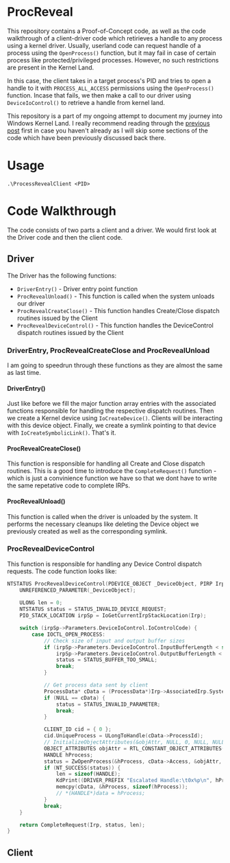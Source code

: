 # ProcReveal 
This repository contains a Proof-of-Concept code, as well as the code walkthrough of a client-driver code which retirieves a handle to any process using a kernel driver. Usually, userland code can request handle of a process using the `OpenProcess()` function, but it may fail in case of certain process like protected/privileged processes. However, no such restrictions are present in the Kernel Land. 

In this case, the client takes in a target process's PID and tries to open a handle to it with `PROCESS_ALL_ACCESS` permissions using the `OpenProcess()` function. Incase that fails, we then make a call to our driver using `DeviceIoControl()` to retrieve a handle from kernel land. 

This repository is a part of my ongoing attempt to document my journey into Windows Kernel Land. I really recommend reading through the [previous post](https://github.com/whokilleddb/BoosterDriver) first in case you haven't already as I will skip some sections of the code which have been previously discussed back there.

# Usage 

```
.\ProcessRevealClient <PID>
```

# Code Walkthrough

The code consists of two parts a client and a driver. We would first look at the Driver code and then the client code.

## Driver

The Driver has the following functions:

- `DriverEntry()` - Driver entry point function
- `ProcRevealUnload()` - This function is called when the system unloads our driver
- `ProcRevealCreateClose()` - This function handles Create/Close dispatch routines issued by the Client
- `ProcRevealDeviceControl()` - This function handles the DeviceControl dispatch routines issued by the Client

### DriverEntry, ProcRevealCreateClose and ProcRevealUnload

I am going to speedrun through these functions as they are almost the same as last time. 

#### DriverEntry()

Just like before we fill the major function array entries with the associated functions responsible for handling the respective dispatch routines. Then we create a Kernel device using `IoCreateDevice()`. Clients will be interacting with this device object. Finally, we create a symlink pointing to that device with `IoCreateSymbolicLink()`. That's it.

#### ProcRevealCreateClose()

This function is responsible for handling all Create and Close dispatch routines. This is a good time to introduce the `CompleteRequest()` function - which is just a convinience function we have so that we dont have to write the same repetative code to complete IRPs.

#### ProcRevealUnload()

This function is called when the driver is unloaded by the system. It performs the necessary cleanups like deleting the Device object we previously created as well as the corresponding symlink.

### ProcRevealDeviceControl

This function is responsible for handling any Device Control dispatch requests. The code function looks like:

```c
NTSTATUS ProcRevealDeviceControl(PDEVICE_OBJECT _DeviceObject, PIRP Irp) {
	UNREFERENCED_PARAMETER(_DeviceObject);
	
	ULONG len = 0;
	NTSTATUS status = STATUS_INVALID_DEVICE_REQUEST;
	PIO_STACK_LOCATION irpSp = IoGetCurrentIrpStackLocation(Irp);

	switch (irpSp->Parameters.DeviceIoControl.IoControlCode) {
		case IOCTL_OPEN_PROCESS:
			// Check size of input and output buffer sizes
			if (irpSp->Parameters.DeviceIoControl.InputBufferLength < sizeof(ProcessData) ||
				irpSp->Parameters.DeviceIoControl.OutputBufferLength < sizeof(HANDLE)) {
				status = STATUS_BUFFER_TOO_SMALL;
				break;
			}

			// Get process data sent by client
			ProcessData* cData = (ProcessData*)Irp->AssociatedIrp.SystemBuffer;
			if (NULL == cData) {
				status = STATUS_INVALID_PARAMETER;
				break;
			}

			CLIENT_ID cid = { 0 };
			cid.UniqueProcess = ULongToHandle(cData->ProcessId);
			// InitializeObjectAttributes(&objAttr, NULL, 0, NULL, NULL);
			OBJECT_ATTRIBUTES objAttr = RTL_CONSTANT_OBJECT_ATTRIBUTES(NULL, 0);
			HANDLE hProcess;
			status = ZwOpenProcess(&hProcess, cData->Access, &objAttr, &cid);
			if (NT_SUCCESS(status)) {
				len = sizeof(HANDLE);
				KdPrint((DRIVER_PREFIX "Escalated Handle:\t0x%p\n", hProcess));
				memcpy(cData, &hProcess, sizeof(hProcess));
				// *(HANDLE*)data = hProcess;
			}
			break;
	}

	return CompleteRequest(Irp, status, len);
}
```

## Client 
